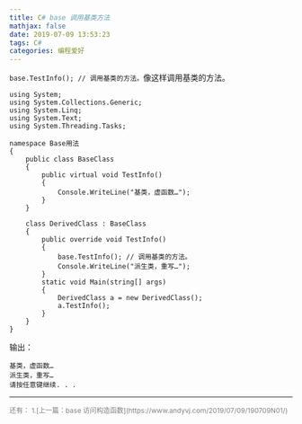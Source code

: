 ```yaml
---
title: C# base 调用基类方法
mathjax: false
date: 2019-07-09 13:53:23
tags: C#
categories: 编程爱好
---
```

`base.TestInfo(); // 调用基类的方法。`像这样调用基类的方法。

<!--more-->

```CSharp
using System;
using System.Collections.Generic;
using System.Linq;
using System.Text;
using System.Threading.Tasks;

namespace Base用法
{
    public class BaseClass
    {
        public virtual void TestInfo()
        {
            Console.WriteLine("基类，虚函数…");
        }
    }

    class DerivedClass : BaseClass
    {
        public override void TestInfo()
        {
            base.TestInfo(); // 调用基类的方法。
            Console.WriteLine("派生类，重写…");
        }
        static void Main(string[] args)
        {
            DerivedClass a = new DerivedClass();
            a.TestInfo();
        }
    }
}
```

输出：

```
基类，虚函数…
派生类，重写…
请按任意键继续. . .
```

<hr/>
<span style="color:gray;font-size:12px">
还有：  
1.[上一篇：base 访问构造函数](https://www.andyvj.com/2019/07/09/190709N01/)
</span>
